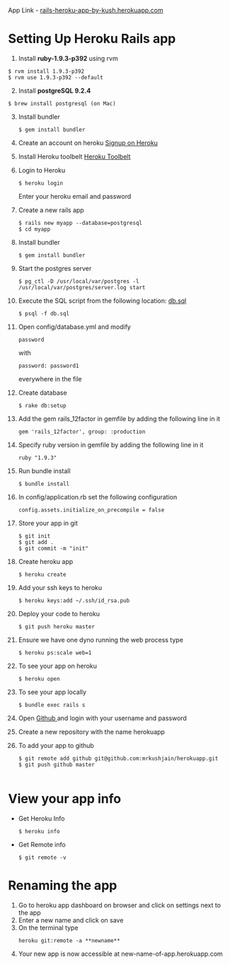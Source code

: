 App Link - [ rails-heroku-app-by-kush.herokuapp.com ](http://rails-heroku-app-by-kush.herokuapp.com/)
# Setting Up Heroku Rails app

1. Install **ruby-1.9.3-p392** using rvm 
```
$ rvm install 1.9.3-p392 
$ rvm use 1.9.3-p392 --default
```

2. Install **postgreSQL 9.2.4**
```
$ brew install postgresql (on Mac)
```

3. Install bundler
    
    ```
    $ gem install bundler
    ```

4. Create an account on heroku
[Signup on Heroku](https://api.heroku.com/signup/devcenter)

5. Install Heroku toolbelt
[Heroku Toolbelt](https://toolbelt.heroku.com/)

6. Login to Heroku

    ```
    $ heroku login
    ```

    Enter your heroku email and password

7. Create a new rails app

    ```
    $ rails new myapp --database=postgresql
    $ cd myapp
    ```

8. Install bundler
    
    ```
    $ gem install bundler
    ```

9. Start the postgres server

    ```
    $ pg_ctl -D /usr/local/var/postgres -l /usr/local/var/postgres/server.log start
    ```

10. Execute the SQL script from the following location:
[db.sql](https://github.com/mrkushjain/herokuapp/blob/master/db.sql)

    ```
    $ psql -f db.sql
    ```

11. Open config/database.yml and modify 
    ```
    password
    ```
    with
    ```
    password: password1
    ```
    everywhere in the file
   
12. Create database

    ```
    $ rake db:setup
    ```

13. Add the gem rails_12factor in gemfile by adding the following line in it
    ```
    gem 'rails_12factor', group: :production
    ```

14. Specify ruby version in gemfile by adding the following line in it
    ```
    ruby "1.9.3"
    ```

15. Run bundle install

    ```
    $ bundle install
    ```
    
16. In config/application.rb set the following configuration
    ```
    config.assets.initialize_on_precompile = false
    ```

18. Store your app in git

    ```
    $ git init
    $ git add .
    $ git commit -m "init"
    ```

19. Create heroku app

    ```
    $ heroku create
    ```
    
20. Add your ssh keys to heroku

    ```
    $ heroku keys:add ~/.ssh/id_rsa.pub
    ```

21. Deploy your code to heroku

    ```
    $ git push heroku master
    ```

22. Ensure we have one dyno running the web process type

    ```
    $ heroku ps:scale web=1
    ```

23. To see your app on heroku 

    ```
    $ heroku open
    ```

24. To see your app locally

    ```
    $ bundle exec rails s
    ```

25. Open [ Github ](www.github.com) and login with your username and password
26. Create a new repository with the name herokuapp
27. To add your app to github

    ```
    $ git remote add github git@github.com:mrkushjain/herokuapp.git
    $ git push github master
    ```

    ```
    
# View your app info
* Get Heroku Info
    ```
    $ heroku info
    ```
* Get Remote info
    ```
    $ git remote -v
    ```
# Renaming the app
1. Go to heroku app dashboard on browser and click on settings next to the app
2. Enter a new name and click on save
3. On the terminal type
   ```
   heroku git:remote -a **newname**
   ```
4. Your new app is now accessible at new-name-of-app.herokuapp.com
